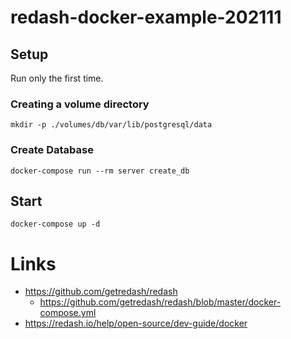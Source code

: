 # redash-docker-example-202111

## Setup

Run only the first time.

### Creating a volume directory

```
mkdir -p ./volumes/db/var/lib/postgresql/data
```

### Create Database

```
docker-compose run --rm server create_db
```

## Start

```
docker-compose up -d
```

# Links

* https://github.com/getredash/redash
    * https://github.com/getredash/redash/blob/master/docker-compose.yml
* https://redash.io/help/open-source/dev-guide/docker
